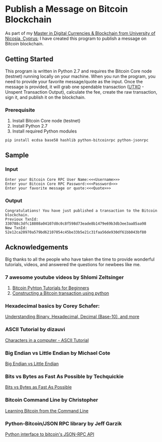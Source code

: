 # Publish a Message on Bitcoin Blockchain

As part of my [Master in Digital Currencies & Blockchain from University of Nicosia, Cyprus](https://digitalcurrency.unic.ac.cy/about-the-program/); I have created this program to publish a message on Bitcoin blockchain. 

## Getting Started

This program is written in Python 2.7 and requires the Bitcoin Core node (testnet) running locally on your machine. When you run the program, you need to provide your favorite message/quote as the input. Once the message is provided, it will grab one spendable transaction ([UTXO](https://bitcoin.org/en/glossary/unspent-transaction-output) - Unspent Transaction Output), calculate the fee, create the raw transaction, sign it, and publish it on the blockchain.

### Prerequisite

 1. Install Bitcoin Core node (testnet)
 2. Install Python 2.7
 3. Install required Python modules
 ```
 pip install ecdsa base58 hashlib python-bitcoinrpc python-jsonrpc
```

## Sample
### Input
```
Enter your Bitcoin Core RPC User Name:<<<Username>>>
Enter your Bitcoin Core RPC Password:<<<Password>>>
Enter your favorite message or quote:<<<Quote>>>
```
### Output

```
Congratulations! You have just published a transaction to the Bitcoin blockchain.
Previoux TxnId: 330788c3dfc18808a04107d8c0c8f598d73eade8b1479e69b3db3ee3aa85aa98
New TxnId: 52e12ca20970a579bd62107054c45be33b5e21c31faa56de930df61bb043bf80
```
## Acknowledgements
Big thanks to all the people who have taken the time to provide wonderful tutorials, videos, and answered the questions for newbees like me.

### 7 awesome youtube videos by Shlomi Zeltsinger
 1. [Bitcoin Pyhton Tutorials for Beginners](https://www.youtube.com/playlist?list=PLH4m2oS2ratfeNpZAoVwPlQqEr3HgNu7S)
 2. [Constructing a Bitcoin transaction using python](https://www.youtube.com/watch?v=AjCswCRBHdc&list=PLH4m2oS2ratf2N7l-LSU4qeeGwtbhzfWc)
 
###  Hexadecimal basics by Corey Schafer: 
[Understanding Binary, Hexadecimal, Decimal (Base-10), and more](https://www.youtube.com/watch?v=ZL-LhaaMTTE)

### ASCII Tutorial by dizauvi
[Characters in a computer - ASCII Tutorial](https://www.youtube.com/watch?v=B1Sf1IhA0j4)  

### Big Endian vs Little Endian by Michael Cote
[Big Endian vs Little Endian](https://www.youtube.com/watch?v=JrNF0KRAlyo)

### Bits vs Bytes as Fast As Possible by Techquickie
[Bits vs Bytes as Fast As Possible](https://www.youtube.com/watch?v=Dnd28lQHquU)

### Bitcoin Command Line by Christopher
 [Learning Bitcoin from the Command Line]( https://github.com/ChristopherA/Learning-Bitcoin-from-the-Command-Line)

### Python-Bitcoin/JSON RPC library by Jeff Garzik
[Python interface to bitcoin's JSON-RPC API](https://github.com/jgarzik/python-bitcoinrpc)
